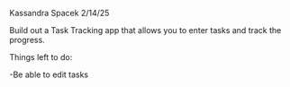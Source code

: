 Kassandra Spacek
2/14/25

Build out a Task Tracking app that allows you to enter tasks and track the progress.

Things left to do:

-Be able to edit tasks
